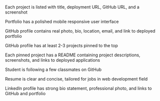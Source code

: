 Each project is listed with title, deployment URL, GitHub URL, and a screenshot

Portfolio has a polished mobile responsive user interface

GitHub profile contains real photo, bio, location, email, and link to deployed portfolio

GitHub profile has at least 2-3 projects pinned to the top

Each pinned project has a README containing project descriptions, screenshots, and links to deployed applications

Student is following a few classmates on GitHub

Resume is clear and concise, tailored for jobs in web development field

LinkedIn profile has strong bio statement, professional photo, and links to GitHub and portfolio